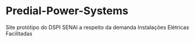 # Predial-Power-Systems
 Site protótipo do DSPI SENAI a respeito da demanda Instalações Elétricas Facilitadas

